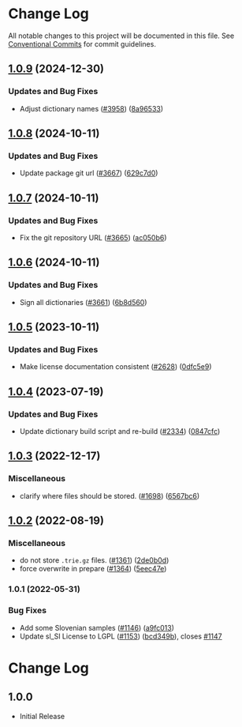 # Change Log

All notable changes to this project will be documented in this file.
See [Conventional Commits](https://conventionalcommits.org) for commit guidelines.

## [1.0.9](https://github.com/khulnasoft/codetypo-dicts/compare/@codetypo/dict-sl-si@1.0.8...@codetypo/dict-sl-si@1.0.9) (2024-12-30)


### Updates and Bug Fixes

* Adjust dictionary names ([#3958](https://github.com/khulnasoft/codetypo-dicts/issues/3958)) ([8a96533](https://github.com/khulnasoft/codetypo-dicts/commit/8a96533bec21280103740868b81559437c413501))

## [1.0.8](https://github.com/khulnasoft/codetypo-dicts/compare/@codetypo/dict-sl-si@1.0.7...@codetypo/dict-sl-si@1.0.8) (2024-10-11)


### Updates and Bug Fixes

* Update package git url ([#3667](https://github.com/khulnasoft/codetypo-dicts/issues/3667)) ([629c7d0](https://github.com/khulnasoft/codetypo-dicts/commit/629c7d0a5e1bacad1d3874b1f8372edc3494ef97))

## [1.0.7](https://github.com/khulnasoft/codetypo-dicts/compare/@codetypo/dict-sl-si@1.0.6...@codetypo/dict-sl-si@1.0.7) (2024-10-11)


### Updates and Bug Fixes

* Fix the git repository URL ([#3665](https://github.com/khulnasoft/codetypo-dicts/issues/3665)) ([ac050b6](https://github.com/khulnasoft/codetypo-dicts/commit/ac050b697d57820109995e92fac5ccc32ced1723))

## [1.0.6](https://github.com/khulnasoft/codetypo-dicts/compare/@codetypo/dict-sl-si@1.0.5...@codetypo/dict-sl-si@1.0.6) (2024-10-11)


### Updates and Bug Fixes

* Sign all dictionaries ([#3661](https://github.com/khulnasoft/codetypo-dicts/issues/3661)) ([6b8d560](https://github.com/khulnasoft/codetypo-dicts/commit/6b8d560cf51a593458ce42bca415859f872cfc97))

## [1.0.5](https://github.com/khulnasoft/codetypo-dicts/compare/@codetypo/dict-sl-si@1.0.4...@codetypo/dict-sl-si@1.0.5) (2023-10-11)


### Updates and Bug Fixes

* Make license documentation consistent ([#2628](https://github.com/khulnasoft/codetypo-dicts/issues/2628)) ([0dfc5e9](https://github.com/khulnasoft/codetypo-dicts/commit/0dfc5e918d475a9694ce64bdc74c473d6097af62))

## [1.0.4](https://github.com/khulnasoft/codetypo-dicts/compare/@codetypo/dict-sl-si@1.0.3...@codetypo/dict-sl-si@1.0.4) (2023-07-19)


### Updates and Bug Fixes

* Update dictionary build script and re-build ([#2334](https://github.com/khulnasoft/codetypo-dicts/issues/2334)) ([0847cfc](https://github.com/khulnasoft/codetypo-dicts/commit/0847cfc9623018940e7761e08eeba0ec7c0a320e))

## [1.0.3](https://github.com/khulnasoft/codetypo-dicts/compare/@codetypo/dict-sl-si@1.0.2...@codetypo/dict-sl-si@1.0.3) (2022-12-17)


### Miscellaneous

* clarify where files should be stored. ([#1698](https://github.com/khulnasoft/codetypo-dicts/issues/1698)) ([6567bc6](https://github.com/khulnasoft/codetypo-dicts/commit/6567bc62130404cb32945bdcc3bf07316c839396))

## [1.0.2](https://github.com/khulnasoft/codetypo-dicts/compare/@codetypo/dict-sl-si@1.0.1...@codetypo/dict-sl-si@1.0.2) (2022-08-19)


### Miscellaneous

* do not store `.trie.gz` files. ([#1361](https://github.com/khulnasoft/codetypo-dicts/issues/1361)) ([2de0b0d](https://github.com/khulnasoft/codetypo-dicts/commit/2de0b0df4b8addfd69e2e6899c05f8b502799b7c))
* force overwrite in prepare ([#1364](https://github.com/khulnasoft/codetypo-dicts/issues/1364)) ([5eec47e](https://github.com/khulnasoft/codetypo-dicts/commit/5eec47e223f1dd6370fcbc3c1b6b0361c92bbddf))

### 1.0.1 (2022-05-31)


### Bug Fixes

* Add some Slovenian samples ([#1146](https://github.com/khulnasoft/codetypo-dicts/issues/1146)) ([a9fc013](https://github.com/khulnasoft/codetypo-dicts/commit/a9fc0133aff78d06317a89e1c216fea42d2c9bca))
* Update sl_SI License to LGPL ([#1153](https://github.com/khulnasoft/codetypo-dicts/issues/1153)) ([bcd349b](https://github.com/khulnasoft/codetypo-dicts/commit/bcd349bd07e49e08f96a51a6a76b31c5d4cae15a)), closes [#1147](https://github.com/khulnasoft/codetypo-dicts/issues/1147)



# Change Log

## 1.0.0

- Initial Release
